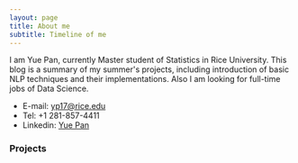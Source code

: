 ```yaml
---
layout: page
title: About me
subtitle: Timeline of me 
---
```


I am Yue Pan, currently Master student of Statistics in Rice University. This blog is a summary of my summer's projects, including introduction of basic NLP techniques and their implementations.  Also I am looking for full-time jobs of Data Science. 

- E-mail: yp17@rice.edu
- Tel: +1 281-857-4411
- Linkedin: [Yue Pan](https://www.linkedin.com/in/yue-pan-b74109123/)



### Projects


